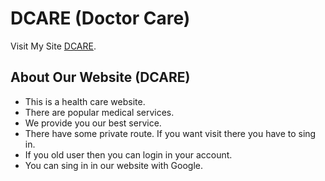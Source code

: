 # DCARE (Doctor Care)

Visit My Site [DCARE](https://dcare-health.web.app/).

## About Our Website (DCARE)
* This is a health care website.
* There are popular medical services.
* We provide you our best service.
* There have some private route. If you want visit there you have to sing in.
* If you old user then you can login in your account.
* You can sing in in our website with Google.

